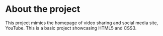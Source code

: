 # About the project
<p>This project mimics the homepage of video sharing and social media site, YouTube. This is a basic project showcasing HTML5 and CSS3. 